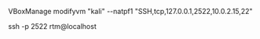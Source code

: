 VBoxManage modifyvm "kali" --natpf1 "SSH,tcp,127.0.0.1,2522,10.0.2.15,22"

ssh -p 2522 rtm@localhost
